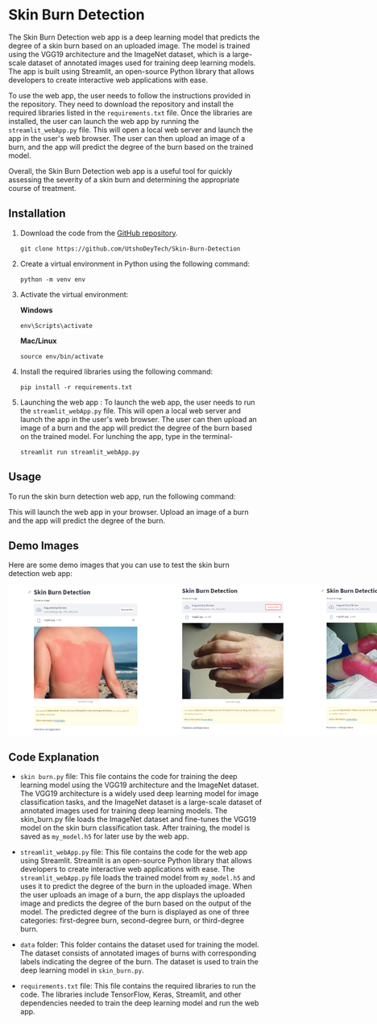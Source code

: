 ﻿# Skin Burn Detection

The Skin Burn Detection web app is a deep learning model that predicts the degree of a skin burn based on an uploaded image. The model is trained using the VGG19 architecture and the ImageNet dataset, which is a large-scale dataset of annotated images used for training deep learning models. The app is built using Streamlit, an open-source Python library that allows developers to create interactive web applications with ease.

To use the web app, the user needs to follow the instructions provided in the repository. They need to download the repository and install the required libraries listed in the `requirements.txt` file. Once the libraries are installed, the user can launch the web app by running the `streamlit_webApp.py` file. This will open a local web server and launch the app in the user's web browser. The user can then upload an image of a burn, and the app will predict the degree of the burn based on the trained model.

Overall, the Skin Burn Detection web app is a useful tool for quickly assessing the severity of a skin burn and determining the appropriate course of treatment.

## Installation

1. Download the code from the [GitHub repository](https://github.com/UtshoDeyTech/Skin-Burn-Detection).

   ```
   git clone https://github.com/UtshoDeyTech/Skin-Burn-Detection
   ```

2. Create a virtual environment in Python using the following command:

   ```
   python -m venv env
   ```

3. Activate the virtual environment:

   **Windows**

   ```
   env\Scripts\activate
   ```

   **Mac/Linux**

   ```
   source env/bin/activate
   ```

4. Install the required libraries using the following command:

   ```
   pip install -r requirements.txt
   ```

5. Launching the web app : To launch the web app, the user needs to run the `streamlit_webApp.py` file. This will open a local web server and launch the app in the user's web browser. The user can then upload an image of a burn and the app will predict the degree of the burn based on the trained model. For lunching the app, type in the terminal-
   ```
   streamlit run streamlit_webApp.py
   ```

## Usage

To run the skin burn detection web app, run the following command:

This will launch the web app in your browser. Upload an image of a burn and the app will predict the degree of the burn.

## Demo Images

Here are some demo images that you can use to test the skin burn detection web app:

<div style="display:flex;">
    <img src="https://raw.githubusercontent.com/UtshoDeyTech/Skin-Burn-Detection/master/1st.PNG" alt="First Degree Burn" width="300" height="300"/> 
    <img src="https://raw.githubusercontent.com/UtshoDeyTech/Skin-Burn-Detection/master/2nd.PNG" alt="Second Degree Burn" width="300" height="300"/> 
    <img src="https://raw.githubusercontent.com/UtshoDeyTech/Skin-Burn-Detection/master/3rd.PNG" alt="Third Degree Burn" width="300" height="300"/>
</div>

## Code Explanation

- `skin burn.py` file: This file contains the code for training the deep learning model using the VGG19 architecture and the ImageNet dataset. The VGG19 architecture is a widely used deep learning model for image classification tasks, and the ImageNet dataset is a large-scale dataset of annotated images used for training deep learning models. The skin_burn.py file loads the ImageNet dataset and fine-tunes the VGG19 model on the skin burn classification task. After training, the model is saved as `my_model.h5` for later use by the web app.

- `streamlit_webApp.py` file: This file contains the code for the web app using Streamlit. Streamlit is an open-source Python library that allows developers to create interactive web applications with ease. The `streamlit_webApp.py` file loads the trained model from `my_model.h5` and uses it to predict the degree of the burn in the uploaded image. When the user uploads an image of a burn, the app displays the uploaded image and predicts the degree of the burn based on the output of the model. The predicted degree of the burn is displayed as one of three categories: first-degree burn, second-degree burn, or third-degree burn.

- `data` folder: This folder contains the dataset used for training the model. The dataset consists of annotated images of burns with corresponding labels indicating the degree of the burn. The dataset is used to train the deep learning model in `skin_burn.py`.

- `requirements.txt` file: This file contains the required libraries to run the code. The libraries include TensorFlow, Keras, Streamlit, and other dependencies needed to train the deep learning model and run the web app.
